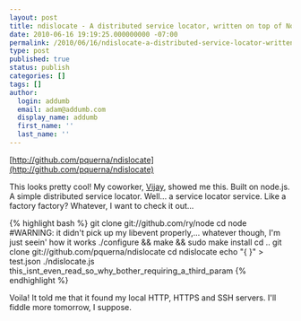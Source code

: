 ```yaml
---
layout: post
title: ndislocate - A distributed service locator, written on top of Node.js
date: 2010-06-16 19:19:25.000000000 -07:00
permalink: /2010/06/16/ndislocate-a-distributed-service-locator-written-on-top-of-node-js/
type: post
published: true
status: publish
categories: []
tags: []
author:
  login: addumb
  email: adam@addumb.com
  display_name: addumb
  first_name: ''
  last_name: ''
---
```

[http://github.com/pquerna/ndislocate](http://github.com/pquerna/ndislocate)

This looks pretty cool! My coworker, [Vijay](http://github.com/lukatmyshu),  showed me this. Built on node.js. A simple distributed service locator. Well... a service locator service. Like a factory factory? Whatever, I want to check it out...

{% highlight bash %}
git clone git://github.com/ry/node
cd node
#WARNING: it didn't pick up my libevent properly,... whatever though, I'm just seein' how it works
./configure && make && sudo make install
cd ..
git clone git://github.com/pquerna/ndislocate
cd ndislocate
echo "{ }" > test.json
./ndislocate.js this_isnt_even_read_so_why_bother_requiring_a_third_param
{% endhighlight %}

Voila! It told me that it found my local HTTP, HTTPS and SSH servers. I'll fiddle more tomorrow, I suppose.
